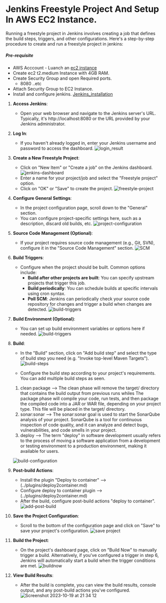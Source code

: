 # Jenkins Freestyle Project And Setup In AWS EC2 Instance.
Running a freestyle project in Jenkins involves creating a job that defines the build steps, triggers, and other configurations. Here's a step-by-step procedure to create and run a freestyle project in jenkins:

##### Pre-requisite
+ AWS Acccount - Luanch an [ec2 instance](../../Package_management/EC2_Instances)
+ Create ec2 t2.medium Instance with 4GB RAM.
+ Create Security Group and open Required ports.
   + 8080 ..etc
+ Attach Security Group to EC2 Instance.
+ Install and configure jenkins. [Jenkins_installation](../../Package_management/Jenkins_installation)

1. **Access Jenkins**:
   - Open your web browser and navigate to the Jenkins server's URL. Typically, it's http://localhost:8080 or the URL provided by your Jenkins administrator.

2. **Log In**:
   - If you haven't already logged in, enter your Jenkins username and password to access the dashboard.
    ![login_result](https://github.com/unitedcoresystems/Bootcampclass-2023/assets/63193071/02449f12-68ce-472a-a95b-8308871e42ab)

3. **Create a New Freestyle Project**:
   - Click on "New Item" or "Create a job" on the Jenkins dashboard.
    ![jenkins-dashboard](https://github.com/unitedcoresystems/Bootcampclass-2023/assets/63193071/a6d8981d-259e-44cd-85da-7005e815bc0a)
   - Enter a name for your project/job and select the "Freestyle project" option.
   - Click on "OK" or "Save" to create the project.
   ![freestyle-project](https://github.com/unitedcoresystems/Bootcampclass-2023/assets/63193071/fb088212-07fd-416a-b22c-acdf6f6c0f1e)

4. **Configure General Settings**:
   - In the project configuration page, scroll down to the "General" section.
   - You can configure project-specific settings here, such as a description, discard old builds, etc.
   ![project-configuration](https://github.com/unitedcoresystems/Bootcampclass-2023/assets/63193071/0fc2c65b-0788-4296-be42-1c1608c19e66)

5. **Source Code Management (Optional)**:
   - If your project requires source code management (e.g., Git, SVN), configure it in the "Source Code Management" section.
   ![SCM](https://github.com/unitedcoresystems/Bootcampclass-2023/assets/63193071/bb8d1862-46b4-4f40-ab30-b7e7794e1198)

6. **Build Triggers**:
   - Configure when the project should be built. Common options include:
     - **Build after other projects are built**: You can specify upstream projects that trigger this job.
     - **Build periodically**: You can schedule builds at specific intervals using cron syntax.
     - **Poll SCM**: Jenkins can periodically check your source code repository for changes and trigger a build when changes are detected.
     ![build-triggers](https://github.com/unitedcoresystems/Bootcampclass-2023/assets/63193071/e6e3e4fc-791d-49ae-80eb-9ce842a11567)


7. **Build Environment (Optional)**:
   - You can set up build environment variables or options here if needed.
   ![build-triggers](https://github.com/unitedcoresystems/Bootcampclass-2023/assets/63193071/0e62d76f-a855-4819-ba86-9bce1ebe9293)

8. **Build**:
   - In the "Build" section, click on "Add build step" and select the type of build step you need (e.g. "Invoke top-level Maven Targets").
   ![build-steps](https://github.com/unitedcoresystems/Bootcampclass-2023/assets/63193071/51347ba1-f5ff-452f-ac6a-11c766c66f9a)

   - Configure the build step according to your project's requirements. You can add multiple build steps as seen.
   1. clean package --> The clean phase will remove the target/ directory that contains the build output from previous runs whiles The package phase will compile your code, run tests, and then package the compiled code into a JAR or WAR file, depending on your project type. This file will be placed in the target/ directory.
   2. sonar:sonar --> The sonar:sonar goal is used to start the SonarQube analysis of your project. SonarQube is a tool for continuous inspection of code quality, and it can analyze and detect bugs, vulnerabilities, and code smells in your project.
   3. deploy --> The term "deploy" in software development usually refers to the process of moving a software application from a development or testing environment to a production environment, making it available for users.

    ![build-configuration](https://github.com/unitedcoresystems/Bootcampclass-2023/assets/63193071/6c7202ab-0761-484c-b6d0-ca00292028a8)


9. **Post-build Actions**:
   - Install the plugin "Deploy to container" --> (../plugins/deploy2container.md)
   - Configure deploy to container plugin --> (../plugins/deploy2container.md)
   - After the build, configure post-build actions "deploy to container".
   ![add-post-build](https://github.com/unitedcoresystems/Bootcampclass-2023/assets/63193071/7d7db221-2d23-4dd9-acfe-342d6b2f5cd2)

10. **Save the Project Configuration**:
    - Scroll to the bottom of the configuration page and click on "Save" to save your project's configuration.
    ![save project](https://github.com/unitedcoresystems/Bootcampclass-2023/assets/63193071/41483519-bc1e-4774-8bf3-fe8e921e67ac)

11. **Build the Project**:
    - On the project's dashboard page, click on "Build Now" to manually trigger a build. Alternatively, if you've configured a trigger in step 6, Jenkins will automatically start a build when the trigger conditions are met.
    ![buildnow](https://github.com/unitedcoresystems/Bootcampclass-2023/assets/63193071/05ca1e19-035e-434a-8005-54fa6ff671d6)

12. **View Build Results**:
    - After the build is complete, you can view the build results, console output, and any post-build actions you've configured.
    ![Screenshot 2023-10-19 at 21 34 12](https://github.com/unitedcoresystems/Bootcampclass-2023/assets/63193071/eda5152c-6f8f-4131-a370-b6e310ef677a)
